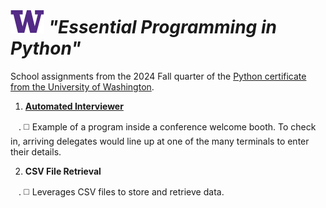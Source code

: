 # ![UW logo](UW2.png) _"Essential Programming in Python"_

School assignments from the 2024 Fall quarter of the [Python certificate from the University of Washington](https://www.pce.uw.edu/certificates/python-programming).

1. [**Automated Interviewer**](AutomatedInterviewer/)

 ㅤ. ◻️ Example of a program inside a conference welcome booth. To check in, arriving delegates would line up at one of the many terminals to enter their details.

2. **CSV File Retrieval**

 ㅤ. ◻️ Leverages CSV files to store and retrieve data.
